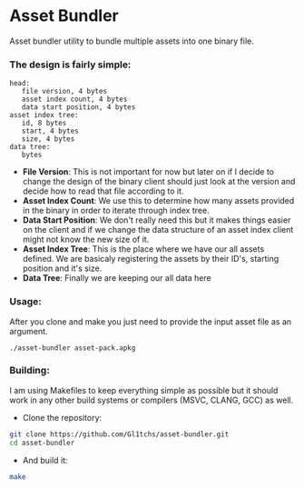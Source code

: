 # Asset Bundler

Asset bundler utility to bundle multiple assets into one binary file.

### The design is fairly simple:
```
head:
   file version, 4 bytes
   asset index count, 4 bytes
   data start position, 4 bytes
asset index tree:
   id, 8 bytes
   start, 4 bytes
   size, 4 bytes
data tree:
   bytes
```

- **File Version**: This is not important for now but later on
if I decide to change the design of the binary client should just look at the
version and decide how to read that file according to it.
- **Asset Index Count**: We use this to determine how many assets
provided in the binary in order to iterate through index tree.
- **Data Start Position**: We don't really need this but it makes things easier
on the client and if we change the data structure of an asset index client might
not know the new size of it.
- **Asset Index Tree**: This is the place where we have our all assets defined.
We are basicaly registering the assets by their ID's, starting position and it's
size.
- **Data Tree**: Finally we are keeping our all data here

### Usage:

After you clone and make you just need to provide the input asset file as an
argument.
```
./asset-bundler asset-pack.apkg
```

### Building:

I am using Makefiles to keep everything simple as possible but it should
work in any other build systems or compilers (MSVC, CLANG, GCC) as well.

- Clone the repository:
```bash
git clone https://github.com/Gl1tchs/asset-bundler.git
cd asset-bundler
```

- And build it:
```bash
make
```
